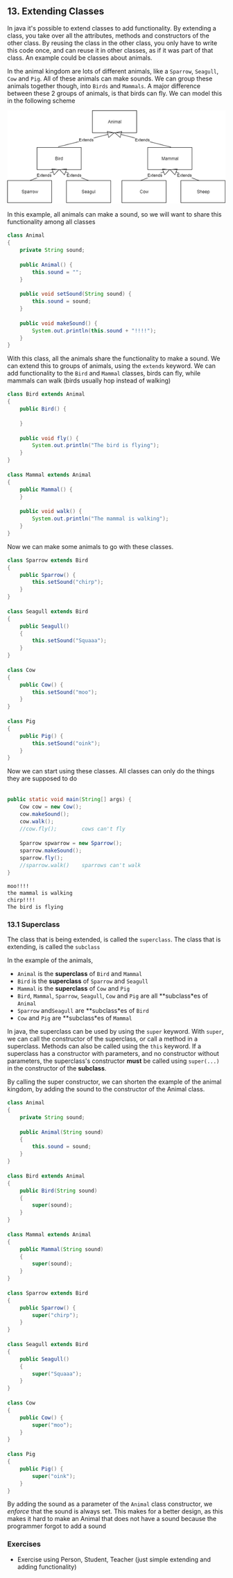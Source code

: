 ## 13. Extending Classes

In java it's possible to extend classes to add functionality. By extending a class, you take over all the attributes, methods and constructors of the other class. By reusing the class in the other class, you only have to write this code once, and can reuse it in other classes, as if it was part of that class. An example could be classes about animals.

In the animal kingdom are lots of different animals, like a `Sparrow`, `Seagull`, `Cow` and `Pig`. All of these animals can make sounds. We can group these animals together though, into `Birds` and `Mammals`. A major difference between these 2 groups of animals, is that birds can fly. We can model this in the following scheme

![animals](images/13_animals.png)

In this example, all animals can make a sound, so we will want to share this functionality among all classes

```java
class Animal
{
    private String sound;

    public Animal() {
        this.sound = "";
    }

    public void setSound(String sound) {
        this.sound = sound;
    }

    public void makeSound() {
        System.out.println(this.sound + "!!!!");
    }
}
```

With this class, all the animals share the functionality to make a sound. We can extend this to groups of animals, using the `extends` keyword. We can add functionality to the `Bird` and `Mammal` classes, birds can fly, while mammals can walk (birds usually hop instead of walking)

```java
class Bird extends Animal
{
    public Bird() {

    }

    public void fly() {
        System.out.println("The bird is flying");
    }
}

class Mammal extends Animal
{
    public Mammal() {
    }

    public void walk() {
        System.out.println("The mammal is walking");
    }
}
```

Now we can make some animals to go with these classes.

```java
class Sparrow extends Bird
{
    public Sparrow() {
        this.setSound("chirp");
    }
}

class Seagull extends Bird
{
    public Seagull()
    {
        this.setSound("Squaaa");
    }
}

class Cow
{
    public Cow() {
        this.setSound("moo");
    }
}

class Pig
{
    public Pig() {
        this.setSound("oink");
    }
}
```

Now we can start using these classes. All classes can only do the things they are supposed to do

```java

public static void main(String[] args) {
    Cow cow = new Cow();
    cow.makeSound();
    cow.walk();
    //cow.fly();        cows can't fly

    Sparrow spwarrow = new Sparrow();
    sparrow.makeSound();
    sparrow.fly();
    //sparrow.walk()    sparrows can't walk
}
```

```output
moo!!!!
the mammal is walking
chirp!!!!
The bird is flying
```

### 13.1 Superclass

The class that is being extended, is called the `superclass`. The class that is extending, is called the `subclass`

In the example of the animals, 
- `Animal` is the **superclass** of `Bird` and `Mammal`
- `Bird` is the **superclass** of `Sparrow` and `Seagull`
- `Mammal` is the **superclass** of `Cow` and `Pig`
- `Bird`, `Mammal`, `Sparrow`, `Seagull`, `Cow` and `Pig` are all **subclass*es of `Animal`
- `Sparrow` and`Seagull` are  **subclass*es of `Bird`
- `Cow` and `Pig` are  **subclass*es of `Mammal`


In java, the superclass can be used by using the `super` keyword. With `super`, we can call the constructor of the superclass, or call a method in a superclass. Methods can also be called using the `this` keyword. If a superclass has a constructor with parameters, and no constructor without parameters, the superclass's constructor **must** be called using `super(...)` in the constructor of the **subclass**. 

By calling the super constructor, we can shorten the example of the animal kingdom, by adding the sound to the constructor of the Animal class.

```java
class Animal
{
    private String sound;
    
    public Animal(String sound)
    {
        this.sound = sound;
    }
}

class Bird extends Animal
{
    public Bird(String sound)
    {
        super(sound);
    }
}

class Mammal extends Animal
{
    public Mammal(String sound)
    {
        super(sound);
    }
}

class Sparrow extends Bird
{
    public Sparrow() {
        super("chirp");
    }
}

class Seagull extends Bird
{
    public Seagull()
    {
        super("Squaaa");
    }
}

class Cow
{
    public Cow() {
        super("moo");
    }
}

class Pig
{
    public Pig() {
        super("oink");
    }
}
```

By adding the sound as a parameter of the `Animal` class constructor, we *enforce* that the sound is always set. This makes for a better design, as this makes it hard to make an Animal that does not have a sound because the programmer forgot to add a sound


### Exercises
- Exercise using Person, Student, Teacher (just simple extending and adding functionality)
